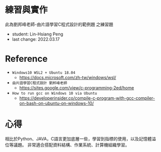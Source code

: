 # 練習與實作 #

  此為劉邦峰老師-由片語學習C程式設計的範例題 
  之練習題

* student: Lin-Hsiang Peng
* last change: 2022.03.17

# Reference #
 
* `Windows10 WSL2 + Ubuntu 18.04`
  - https://docs.microsoft.com/zh-tw/windows/wsl/
* `由片語學習C程式設計 劉邦峰老師`
  - https://sites.google.com/view/c-programming-2ed/home
* `How to run gcc on Windows 10 via Ubuntu`
  - https://developerinsider.co/compile-c-program-with-gcc-compiler-on-bash-on-ubuntu-on-windows-10/


#  心得 #
  相比於Python、JAVA，C語言更加底層一些，學習到指標的使用，以及記憶體溢位等議題。
  非常適合搭配資料結構、作業系統、計算機組織學習。
